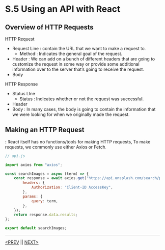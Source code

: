 # S.5 Using an API with React

## Overview of HTTP Requests

HTTP Request

-   Request Line : contain the URL that we want to make a request to.
    -   Method : Indicates the general goal of the request.
-   Header : We can add on a bunch of different headers that are going to customize the request in some way or provide some additional information over to the server that’s going to receive the request.
-   Body

HTTP Response

-   Status LIne
    -   Status : Indicates whether or not the request was successful.
-   Header
-   Body : In many cases, the body is going to contain the information that we were looking for when we originally made the request.

## Making an HTTP Request

: React itself has no functions/tools for making HTTP requests, To make requests, we commonly use either Axios or Fetch.

```jsx
// api.js

import axios from "axios";

const searchImages = async (term) => {
	const response = await axios.get("https://api.unsplash.com/search/photos", {
		headers: {
			Authorization: "Client-ID AccessKey",
		},
		params: {
			query: term,
		},
	});
	return response.data.results;
};

export default searchImages;
```

---

[<PREV](./230121.md) || [NEXT>](./230123.md)
